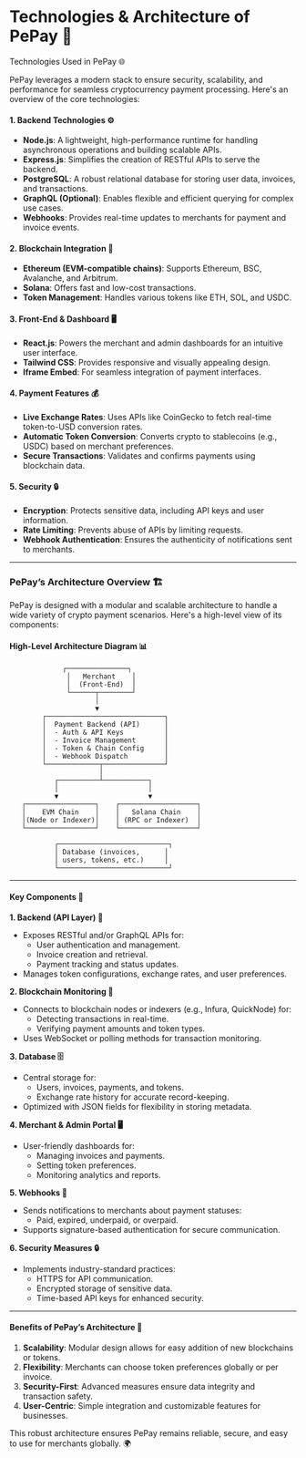 # Technologies & Architecture of PePay 🚀

Technologies Used in PePay 🌐

PePay leverages a modern stack to ensure security, scalability, and performance for seamless cryptocurrency payment processing. Here's an overview of the core technologies:

#### 1. **Backend Technologies** ⚙️

* **Node.js**: A lightweight, high-performance runtime for handling asynchronous operations and building scalable APIs.
* **Express.js**: Simplifies the creation of RESTful APIs to serve the backend.
* **PostgreSQL**: A robust relational database for storing user data, invoices, and transactions.
* **GraphQL (Optional)**: Enables flexible and efficient querying for complex use cases.
* **Webhooks**: Provides real-time updates to merchants for payment and invoice events.

#### 2. **Blockchain Integration** 🔗

* **Ethereum (EVM-compatible chains)**: Supports Ethereum, BSC, Avalanche, and Arbitrum.
* **Solana**: Offers fast and low-cost transactions.
* **Token Management**: Handles various tokens like ETH, SOL, and USDC.

#### 3. **Front-End & Dashboard** 🖥️

* **React.js**: Powers the merchant and admin dashboards for an intuitive user interface.
* **Tailwind CSS**: Provides responsive and visually appealing design.
* **Iframe Embed**: For seamless integration of payment interfaces.

#### 4. **Payment Features** 💰

* **Live Exchange Rates**: Uses APIs like CoinGecko to fetch real-time token-to-USD conversion rates.
* **Automatic Token Conversion**: Converts crypto to stablecoins (e.g., USDC) based on merchant preferences.
* **Secure Transactions**: Validates and confirms payments using blockchain data.

#### 5. **Security** 🔒

* **Encryption**: Protects sensitive data, including API keys and user information.
* **Rate Limiting**: Prevents abuse of APIs by limiting requests.
* **Webhook Authentication**: Ensures the authenticity of notifications sent to merchants.

***

### PePay’s Architecture Overview 🏗️

PePay is designed with a modular and scalable architecture to handle a wide variety of crypto payment scenarios. Here's a high-level view of its components:

#### **High-Level Architecture Diagram** 📊

```plaintext
             ┌───────────────┐
              │   Merchant    │
              │  (Front-End)  │
              └──────┬────────┘
                     │
                     ▼
        ┌─────────────────────────────┐
        │  Payment Backend (API)      │
        │  - Auth & API Keys          │
        │  - Invoice Management       │
        │  - Token & Chain Config     │
        │  - Webhook Dispatch         │
        └─────────────┬───────────────┘
                      │
           ┌──────────┴───────────┐
           │                      │
           ▼                      ▼
   ┌─────────────────┐    ┌───────────────────┐
   │    EVM Chain    │    │   Solana Chain    │
   │(Node or Indexer)│    │ (RPC or Indexer)  │
   └─────────────────┘    └───────────────────┘

           ┌───────────────────────────┐
           │ Database (invoices,      │
           │ users, tokens, etc.)     │
           └───────────────────────────┘
```

***

#### Key Components 🧩

**1. Backend (API Layer) 🌟**

* Exposes RESTful and/or GraphQL APIs for:
  * User authentication and management.
  * Invoice creation and retrieval.
  * Payment tracking and status updates.
* Manages token configurations, exchange rates, and user preferences.

**2. Blockchain Monitoring 🔗**

* Connects to blockchain nodes or indexers (e.g., Infura, QuickNode) for:
  * Detecting transactions in real-time.
  * Verifying payment amounts and token types.
* Uses WebSocket or polling methods for transaction monitoring.

**3. Database 🗄️**

* Central storage for:
  * Users, invoices, payments, and tokens.
  * Exchange rate history for accurate record-keeping.
* Optimized with JSON fields for flexibility in storing metadata.

**4. Merchant & Admin Portal 🖥️**

* User-friendly dashboards for:
  * Managing invoices and payments.
  * Setting token preferences.
  * Monitoring analytics and reports.

**5. Webhooks 🔔**

* Sends notifications to merchants about payment statuses:
  * Paid, expired, underpaid, or overpaid.
* Supports signature-based authentication for secure communication.

**6. Security Measures 🔒**

* Implements industry-standard practices:
  * HTTPS for API communication.
  * Encrypted storage of sensitive data.
  * Time-based API keys for enhanced security.

***

#### Benefits of PePay’s Architecture 🎯

1. **Scalability**: Modular design allows for easy addition of new blockchains or tokens.
2. **Flexibility**: Merchants can choose token preferences globally or per invoice.
3. **Security-First**: Advanced measures ensure data integrity and transaction safety.
4. **User-Centric**: Simple integration and customizable features for businesses.

This robust architecture ensures PePay remains reliable, secure, and easy to use for merchants globally. 🌍
